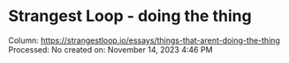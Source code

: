 # Strangest Loop - doing the thing

Column: https://strangestloop.io/essays/things-that-arent-doing-the-thing
Processed: No
created on: November 14, 2023 4:46 PM